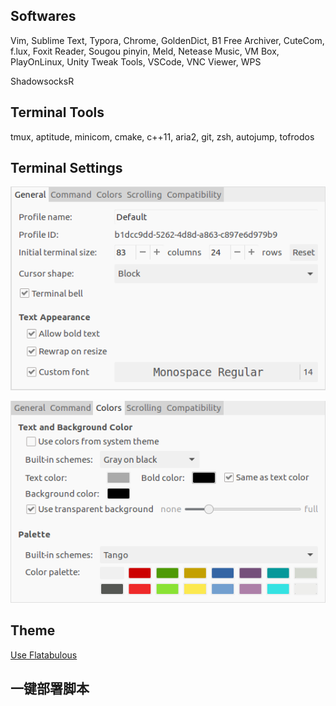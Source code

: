 ## Softwares

Vim, Sublime Text, Typora, Chrome, GoldenDict, B1 Free Archiver, CuteCom, f.lux, Foxit Reader, Sougou pinyin, Meld, Netease Music, VM Box, PlayOnLinux, Unity Tweak Tools, VSCode, VNC Viewer, WPS

ShadowsocksR

## Terminal Tools

tmux, aptitude, minicom, cmake, c++11, aria2, git, zsh, autojump, tofrodos

## Terminal Settings

![general](img/terminal_general.png)

![colors](img/terminal_colors.png)

## Theme

[Use Flatabulous](https://www.jianshu.com/p/463f229c0a20)

## 一键部署脚本
